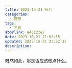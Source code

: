 ```yaml
---
title: 2023-10-21 有为
categories:
  - 随想
tags:
  - 生命
abbrlink: e45c23e7
date: 2023-10-21 21:52:15
updated: 2023-10-21 21:52:15
description:
---
```


既然如此，那是否应该做点什么。